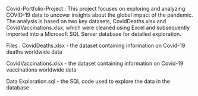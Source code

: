 Covid-Portfolio-Project : 
This project focuses on exploring and analyzing COVID-19 data to uncover insights about the global impact of the pandemic. The analysis is based on two key datasets, CovidDeaths.xlsx and CovidVaccinations.xlsx, which were cleaned using Excel and subsequently imported into a Microsoft SQL Server database for detailed exploration.

Files : 
CovidDeaths.xlsx - the dataset containing information on Covid-19 deaths worldwide data

CovidVaccinations.xlsx - the dataset containing information on Covid-19 vaccinations worldwide data

Data Exploration.sql - the SQL code used to explore the data in the database
